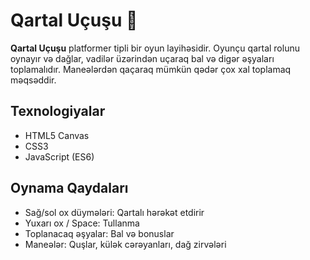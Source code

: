 # Qartal Uçuşu 🦅

**Qartal Uçuşu** platformer tipli bir oyun layihəsidir. Oyunçu qartal rolunu oynayır və dağlar, vadilər üzərindən uçaraq bal və digər əşyaları toplamalıdır. Maneələrdən qaçaraq mümkün qədər çox xal toplamaq məqsəddir.

## Texnologiyalar
- HTML5 Canvas
- CSS3
- JavaScript (ES6)

## Oynama Qaydaları
- Sağ/sol ox düymələri: Qartalı hərəkət etdirir
- Yuxarı ox / Space: Tullanma
- Toplanacaq əşyalar: Bal və bonuslar
- Maneələr: Quşlar, külək cərəyanları, dağ zirvələri

